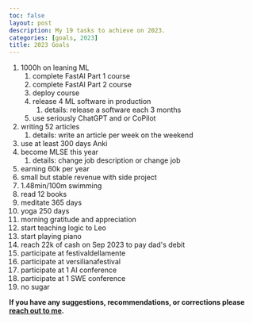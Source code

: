 ```yaml
---
toc: false
layout: post
description: My 19 tasks to achieve on 2023.
categories: [goals, 2023]
title: 2023 Goals
---
```


1. 1000h on leaning ML
	1. complete FastAI Part 1 course
	2. complete FastAI Part 2 course
	3. deploy course
	4. release 4 ML software in production
		1. details: release a software each 3 months
	5. use seriously ChatGPT and or CoPilot
2. writing 52 articles
	1. details: write an article per week on the weekend
3. use at least 300 days Anki
4. become MLSE this year
	1. details: change job description or change job
5. earning 60k per year
6. small but stable revenue with side project
7. 1.48min/100m swimming
8. read 12 books
9. meditate 365 days
10. yoga 250 days
11. morning gratitude and appreciation
12. start teaching logic to Leo
13. start playing piano
14. reach 22k of cash on Sep 2023 to pay dad's debit
15. participate at festivaldellamente
16. participate at versilianafestival
17. participate at 1 AI conference
18. participate at 	1 SWE conference
19. no sugar





**If you have any suggestions, recommendations, or corrections please [reach out to me](https://twitter.com/bot_fra).**


